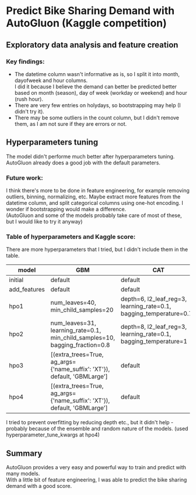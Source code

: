 # Predict Bike Sharing Demand with AutoGluon (Kaggle competition)

## Exploratory data analysis and feature creation

### Key findings:
- The datetime column wasn't informative as is, so I split it into month, dayofweek and hour columns.  
I did it because I believe the demand can better be predicted better based on month (season), day of week (workday or weekend)
and hour (rush hour).
- There are very few entries on holydays, so bootstrapping may help (I didn't try it).
- There may be some outliers in the count column, but I didn't remove them, as I am not sure if they are errors or not.

## Hyperparameters tuning

The model didn't performe much better after hyperparameters tuning. AutoGluon already does a good job with the default parameters.

### Future work:
I think there's more to be done in feature engineering, for example removing outliers, binning, normalizing, etc.
Maybe extract more features from the datetime column, and split categorical columns using one-hot encoding.
I wonder if bootstrapping would make a difference.  
(AutoGluon and some of the models probably take care of most of these, but I would like to try it anyway)

### Table of hyperparameters and Kaggle score:
There are more hyperparameters that I tried, but I didn't include them in the table.

| model        | GBM                                                                          | CAT                                                                 | XGB                                                       | score   |
|--------------|------------------------------------------------------------------------------|---------------------------------------------------------------------|-----------------------------------------------------------|---------|
| initial      | default                                                                      | default                                                             | default                                                   | 1.8043  |
| add_features | default                                                                      | default                                                             | default                                                   | 0.47456 |
| hpo1         | num_leaves=40, min_child_samples=20                                          | depth=6, l2_leaf_reg=3, learning_rate=0.1, bagging_temperature=0.75 | max_depth=6, subsample=.75, colsample_bytree=.75          | 0.65364 |
| hpo2         | num_leaves=31, learning_rate=0.1, min_child_samples=10, bagging_fraction=0.8 | depth=8, l2_leaf_reg=3, learning_rate=0.1, bagging_temperature=1    | eta=0.1, max_depth=8, subsample=0.8, colsample_bytree=0.8 | 0.52443 |
| hpo3         | [(extra_trees=True, ag_args={'name_suffix': 'XT'}), default, 'GBMLarge']     | default                                                             | -                                                         | 0.48337 |
| hpo4         | [(extra_trees=True, ag_args={'name_suffix': 'XT'}), default, 'GBMLarge']     | default                                                             | -                                                         | 0.47159 |

I tried to prevent overfitting by reducing depth etc., but it didn't help - probably because of the ensemble and random nature of the models.
(used hyperparameter_tune_kwargs at hpo4)

## Summary

AutoGluon provides a very easy and powerful way to train and predict with many models.  
With a little bit of feature engineering, I was able to predict the bike sharing demand with a good score.